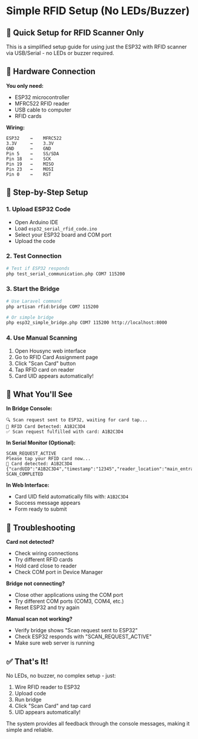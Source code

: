 # Simple RFID Setup (No LEDs/Buzzer)

## 🎯 Quick Setup for RFID Scanner Only

This is a simplified setup guide for using just the ESP32 with RFID scanner via USB/Serial - no LEDs or buzzer required.

## 🔌 Hardware Connection

**You only need:**
- ESP32 microcontroller
- MFRC522 RFID reader
- USB cable to computer
- RFID cards

**Wiring:**
```
ESP32    →    MFRC522
3.3V     →    3.3V
GND      →    GND
Pin 5    →    SS/SDA
Pin 18   →    SCK
Pin 19   →    MISO
Pin 23   →    MOSI
Pin 0    →    RST
```

## 📝 Step-by-Step Setup

### 1. Upload ESP32 Code
- Open Arduino IDE
- Load `esp32_serial_rfid_code.ino`
- Select your ESP32 board and COM port
- Upload the code

### 2. Test Connection
```bash
# Test if ESP32 responds
php test_serial_communication.php COM7 115200
```

### 3. Start the Bridge
```bash
# Use Laravel command
php artisan rfid:bridge COM7 115200

# Or simple bridge
php esp32_simple_bridge.php COM7 115200 http://localhost:8000
```

### 4. Use Manual Scanning
1. Open Housync web interface
2. Go to RFID Card Assignment page  
3. Click "Scan Card" button
4. Tap RFID card on reader
5. Card UID appears automatically!

## 📱 What You'll See

**In Bridge Console:**
```
🔍 Scan request sent to ESP32, waiting for card tap...
🔑 RFID Card Detected: A1B2C3D4
✅ Scan request fulfilled with card: A1B2C3D4
```

**In Serial Monitor (Optional):**
```
SCAN_REQUEST_ACTIVE
Please tap your RFID card now...
🔑 Card detected: A1B2C3D4
{"cardUID":"A1B2C3D4","timestamp":"12345","reader_location":"main_entrance","scan_mode":"manual"}
SCAN_COMPLETED
```

**In Web Interface:**
- Card UID field automatically fills with: `A1B2C3D4`
- Success message appears
- Form ready to submit

## 🔧 Troubleshooting

**Card not detected?**
- Check wiring connections
- Try different RFID cards
- Hold card close to reader
- Check COM port in Device Manager

**Bridge not connecting?**
- Close other applications using the COM port
- Try different COM ports (COM3, COM4, etc.)
- Reset ESP32 and try again

**Manual scan not working?**
- Verify bridge shows "Scan request sent to ESP32"
- Check ESP32 responds with "SCAN_REQUEST_ACTIVE"
- Make sure web server is running

## ✅ That's It!

No LEDs, no buzzer, no complex setup - just:
1. Wire RFID reader to ESP32
2. Upload code
3. Run bridge
4. Click "Scan Card" and tap card
5. UID appears automatically!

The system provides all feedback through the console messages, making it simple and reliable.
